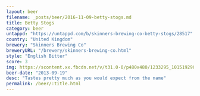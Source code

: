 ```yaml
---
layout: beer
filename: _posts/beer/2016-11-09-betty-stogs.md
title: Betty Stogs
category: beer
untappd: "https://untappd.com/b/skinners-brewing-co-betty-stogs/28517"
country: "United Kingdom"
brewery: "Skinners Brewing Co"
breweryURL: "/brewery/skinners-brewing-co.html"
style: "English Bitter"
score: 3
img: https://scontent.xx.fbcdn.net/v/t31.0-0/p480x480/1233295_10151929069588745_726766227_o.jpg?_nc_cat=100&_nc_ohc=6NK4QEVzaf8AQmeimsbIuaLm55zHLRFuPaa6Gt8tdkx1Li5xJNxhvk8PQ&_nc_ht=scontent.xx&oh=1f229f52c148a58fc6888a56d433d865&oe=5E7FE304
beer-date: "2013-09-19"
desc: "Tastes pretty much as you would expect from the name"
permalink: /beer/:title.html
---
```

